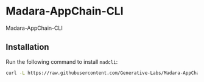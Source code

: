 # Madara-AppChain-CLI
Madara-AppChain-CLI

## Installation

Run the following command to install `madcli`:

```bash
curl -L https://raw.githubusercontent.com/Generative-Labs/Madara-AppChain-CLI/main/madcliup/install | bash
```

